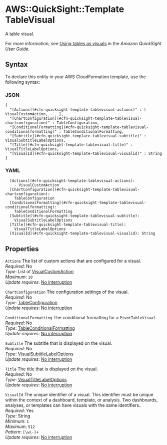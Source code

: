 # AWS::QuickSight::Template TableVisual<a name="aws-properties-quicksight-template-tablevisual"></a>

A table visual\.

For more information, see [Using tables as visuals](https://docs.aws.amazon.com/quicksight/latest/user/tabular.html) in the *Amazon QuickSight User Guide*\.

## Syntax<a name="aws-properties-quicksight-template-tablevisual-syntax"></a>

To declare this entity in your AWS CloudFormation template, use the following syntax:

### JSON<a name="aws-properties-quicksight-template-tablevisual-syntax.json"></a>

```
{
  "[Actions](#cfn-quicksight-template-tablevisual-actions)" : [ VisualCustomAction, ... ],
  "[ChartConfiguration](#cfn-quicksight-template-tablevisual-chartconfiguration)" : TableConfiguration,
  "[ConditionalFormatting](#cfn-quicksight-template-tablevisual-conditionalformatting)" : TableConditionalFormatting,
  "[Subtitle](#cfn-quicksight-template-tablevisual-subtitle)" : VisualSubtitleLabelOptions,
  "[Title](#cfn-quicksight-template-tablevisual-title)" : VisualTitleLabelOptions,
  "[VisualId](#cfn-quicksight-template-tablevisual-visualid)" : String
}
```

### YAML<a name="aws-properties-quicksight-template-tablevisual-syntax.yaml"></a>

```
  [Actions](#cfn-quicksight-template-tablevisual-actions): 
    - VisualCustomAction
  [ChartConfiguration](#cfn-quicksight-template-tablevisual-chartconfiguration): 
    TableConfiguration
  [ConditionalFormatting](#cfn-quicksight-template-tablevisual-conditionalformatting): 
    TableConditionalFormatting
  [Subtitle](#cfn-quicksight-template-tablevisual-subtitle): 
    VisualSubtitleLabelOptions
  [Title](#cfn-quicksight-template-tablevisual-title): 
    VisualTitleLabelOptions
  [VisualId](#cfn-quicksight-template-tablevisual-visualid): String
```

## Properties<a name="aws-properties-quicksight-template-tablevisual-properties"></a>

`Actions`  <a name="cfn-quicksight-template-tablevisual-actions"></a>
The list of custom actions that are configured for a visual\.  
*Required*: No  
*Type*: List of [VisualCustomAction](aws-properties-quicksight-template-visualcustomaction.md)  
*Maximum*: `10`  
*Update requires*: [No interruption](https://docs.aws.amazon.com/AWSCloudFormation/latest/UserGuide/using-cfn-updating-stacks-update-behaviors.html#update-no-interrupt)

`ChartConfiguration`  <a name="cfn-quicksight-template-tablevisual-chartconfiguration"></a>
The configuration settings of the visual\.  
*Required*: No  
*Type*: [TableConfiguration](aws-properties-quicksight-template-tableconfiguration.md)  
*Update requires*: [No interruption](https://docs.aws.amazon.com/AWSCloudFormation/latest/UserGuide/using-cfn-updating-stacks-update-behaviors.html#update-no-interrupt)

`ConditionalFormatting`  <a name="cfn-quicksight-template-tablevisual-conditionalformatting"></a>
The conditional formatting for a `PivotTableVisual`\.  
*Required*: No  
*Type*: [TableConditionalFormatting](aws-properties-quicksight-template-tableconditionalformatting.md)  
*Update requires*: [No interruption](https://docs.aws.amazon.com/AWSCloudFormation/latest/UserGuide/using-cfn-updating-stacks-update-behaviors.html#update-no-interrupt)

`Subtitle`  <a name="cfn-quicksight-template-tablevisual-subtitle"></a>
The subtitle that is displayed on the visual\.  
*Required*: No  
*Type*: [VisualSubtitleLabelOptions](aws-properties-quicksight-template-visualsubtitlelabeloptions.md)  
*Update requires*: [No interruption](https://docs.aws.amazon.com/AWSCloudFormation/latest/UserGuide/using-cfn-updating-stacks-update-behaviors.html#update-no-interrupt)

`Title`  <a name="cfn-quicksight-template-tablevisual-title"></a>
The title that is displayed on the visual\.  
*Required*: No  
*Type*: [VisualTitleLabelOptions](aws-properties-quicksight-template-visualtitlelabeloptions.md)  
*Update requires*: [No interruption](https://docs.aws.amazon.com/AWSCloudFormation/latest/UserGuide/using-cfn-updating-stacks-update-behaviors.html#update-no-interrupt)

`VisualId`  <a name="cfn-quicksight-template-tablevisual-visualid"></a>
The unique identifier of a visual\. This identifier must be unique within the context of a dashboard, template, or analysis\. Two dashboards, analyses, or templates can have visuals with the same identifiers\.\.  
*Required*: Yes  
*Type*: String  
*Minimum*: `1`  
*Maximum*: `512`  
*Pattern*: `[\w\-]+`  
*Update requires*: [No interruption](https://docs.aws.amazon.com/AWSCloudFormation/latest/UserGuide/using-cfn-updating-stacks-update-behaviors.html#update-no-interrupt)